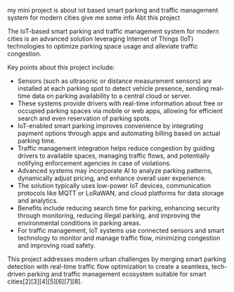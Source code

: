 my mini project is about iot based smart parking and traffic management system for modern cities 
give me some info Abt this project

The IoT-based smart parking and traffic management system for modern cities is an advanced solution leveraging Internet of Things (IoT) technologies to optimize parking space usage and alleviate traffic congestion. 

Key points about this project include:

- Sensors (such as ultrasonic or distance measurement sensors) are installed at each parking spot to detect vehicle presence, sending real-time data on parking availability to a central cloud or server.
- These systems provide drivers with real-time information about free or occupied parking spaces via mobile or web apps, allowing for efficient search and even reservation of parking spots.
- IoT-enabled smart parking improves convenience by integrating payment options through apps and automating billing based on actual parking time.
- Traffic management integration helps reduce congestion by guiding drivers to available spaces, managing traffic flows, and potentially notifying enforcement agencies in case of violations.
- Advanced systems may incorporate AI to analyze parking patterns, dynamically adjust pricing, and enhance overall user experience.
- The solution typically uses low-power IoT devices, communication protocols like MQTT or LoRaWAN, and cloud platforms for data storage and analytics.
- Benefits include reducing search time for parking, enhancing security through monitoring, reducing illegal parking, and improving the environmental conditions in parking areas.
- For traffic management, IoT systems use connected sensors and smart technology to monitor and manage traffic flow, minimizing congestion and improving road safety.

This project addresses modern urban challenges by merging smart parking detection with real-time traffic flow optimization to create a seamless, tech-driven parking and traffic management ecosystem suitable for smart cities[2][3][4][5][6][7][8].

